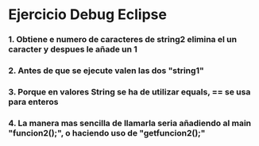# Ejercicio Debug Eclipse
### 1. Obtiene e numero de caracteres de string2 elimina el un caracter y despues le añade un 1

### 2. Antes de que se ejecute valen las dos "string1"

### 3. Porque en valores String se ha de utilizar equals, == se usa para enteros

### 4. La manera mas sencilla de llamarla seria añadiendo al main "funcion2();", o haciendo uso de "getfuncion2();"